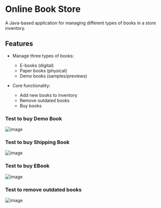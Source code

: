 # Online Book Store

A Java-based application for managing different types of books in a store inventory.

## Features

- Manage three types of books:
  - E-books (digital)
  - Paper books (physical)
  - Demo books (samples/previews)
  
- Core functionality:
  - Add new books to inventory
  - Remove outdated books
  - Buy books

### Test to buy Demo Book

![image](https://github.com/user-attachments/assets/3997874a-1863-4cd2-afe2-25185761975b)

### Test to buy Shipping Book 

![image](https://github.com/user-attachments/assets/4bb3df6e-749e-4a62-8ab2-893d6a2d5154)

### Test to buy EBook 

![image](https://github.com/user-attachments/assets/385799ff-c09c-4fec-82f2-89747e642af0)

### Test to remove outdated books 

![image](https://github.com/user-attachments/assets/d99f0264-8bc8-460d-965c-68bfd8e9b7d6)


